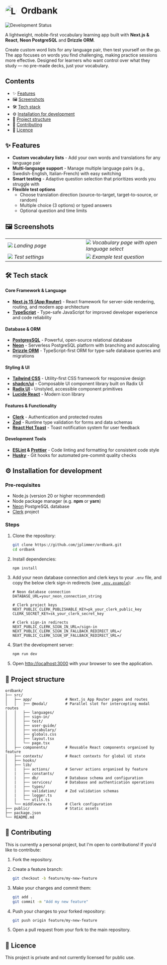 # <img src="public/icon.png" alt="Logo" width="36" style="border-radius: 50%; vertical-align: top; margin-right: 8px"> Ordbank

![Development Status](https://img.shields.io/badge/Status-Development-yellow)

A lightweight, mobile-first vocabulary learning app built with **Next.js & React**, **Neon PostgreSQL** and **Drizzle ORM**.

Create custom word lists for any language pair, then test yourself on the go. The app focuses on words you find challenging, making practice sessions more effective. Designed for learners who want control over what they study — no pre-made decks, just your vocabulary.

## Contents

- ✨ [Features](#-features)
- 🖼️ [Screenshots](#️-screenshots)
- 🛠 [Tech stack](#-tech-stack)
- ⚙️ [Installation for development](#️-installation-for-development)
- 📂 [Project structure](#-project-structure)
- 🧩 [Contributing](#-contributing)
- 📜 [Licence](#-licence)

## ✨ Features

- **Custom vocabulary lists** - Add your own words and translations for any language pair
- **Multi-language support** - Manage multiple language pairs (e.g., Swedish-English, Italian-French) with easy switching
- **Smart testing** - Adaptive question selection that prioritizes words you struggle with
- **Flexible test options**
  - Choose translation direction (source-to-target, target-to-source, or random)
  - Multiple choice (3 options) or typed answers
  - Optional question and time limits

## 🖼️ Screenshots

<table>
    <tr>
        <td width="50%">
            <img src="screenshots/landing.png">
            <i>Landing page</i>
        </td>
        <td width="50%">
            <img src="screenshots/vocabulary.png">
            <i>Vocabulary page with open language select</i>
        </td>
    </tr>
    <tr>
        <td width="50%">
            <img src="screenshots/test-settings.png">
            <i>Test settings</i>
        </td>
        <td width="50%">
            <img src="screenshots/test.png">
            <i>Example test question</i>
        </td>
    </tr>
</table>

## 🛠 Tech stack

#### Core Framework & Language

- **[Next.js 15 (App Router)](https://nextjs.org/docs)** - React framework for server-side rendering, routing, and modern app architecture
- **[TypeScript](https://www.typescriptlang.org/)** - Type-safe JavaScript for improved developer experience and code reliability

#### Database & ORM

- **[PostgresSQL](https://www.postgresql.org/)** - Powerful, open-source relational database
- **[Neon](https://neon.com/)** - Serverless PostgreSQL platform with branching and autoscaling
- **[Drizzle ORM](https://orm.drizzle.team/)** - TypeScript-first ORM for type-safe database queries and migrations

#### Styling & UI

- **[Tailwind CSS](https://tailwindcss.com/docs/styling-with-utility-classes)** - Utility-first CSS framework for responsive design
- **[shadcn/ui](https://ui.shadcn.com/docs)** - Composable UI component library built on Radix UI
- **[Radix UI](https://www.radix-ui.com/primitives/docs/overview/introduction)** - Unstyled, accessible component primitives
- **[Lucide React](https://lucide.dev/icons/)** - Modern icon library

#### Features & Functionality

- **[Clerk](https://clerk.com/)** - Authentication and protected routes
- **[Zod](https://zod.dev/)** - Runtime type validation for forms and data schemas
- **[React Hot Toast](https://react-hot-toast.com/)** - Toast notification system for user feedback

#### Development Tools

- **[ESLint](https://eslint.org/) & [Prettier](https://prettier.io/)** - Code linting and formatting for consistent code style
- **[Husky](https://typicode.github.io/husky/)** - Git hooks for automated pre-commit quality checks

## ⚙️ Installation for development

### Pre-requisites

- Node.js (version 20 or higher recommended)
- Node package manager (e.g. **npm** or **yarn**)
- [Neon](https://console.neon.tech/app/) PostgreSQL database
- [Clerk](https://dashboard.clerk.com/apps) project

### Steps

1. Clone the repository:

   ```bash
   git clone https://github.com/jplimmer/ordbank.git
   cd ordbank
   ```

2. Install dependencies:

   ```bash
   npm install
   ```

3. Add your neon database connection and clerk keys to your `.env` file, and copy the below clerk sign-in redirects (see [`.env.example`](.env.example)):

   ```properties
   # Neon database connection
   DATABASE_URL=your_neon_connection_string

   # Clerk project keys
   NEXT_PUBLIC_CLERK_PUBLISHABLE_KEY=pk_your_clerk_public_key
   CLERK_SECRET_KEY=sk_your_clerk_secret_key

   # Clerk sign-in redirects
   NEXT_PUBLIC_CLERK_SIGN_IN_URL=/sign-in
   NEXT_PUBLIC_CLERK_SIGN_IN_FALLBACK_REDIRECT_URL=/
   NEXT_PUBLIC_CLERK_SIGN_UP_FALLBACK_REDIRECT_URL=/
   ```

4. Start the development server:

   ```bash
   npm run dev
   ```

5. Open [http://localhost:3000](http://localhost:3000) with your browser to see the application.

## 📂 Project structure

```
ordbank/
├── src/
│   ├── app/               # Next.js App Router pages and routes
│   │   ├── @modal/        # Parallel slot for intercepting modal routes
│   │   ├── languages/
│   │   ├── sign-in/
│   │   ├── test/
│   │   ├── user-guide/
│   │   ├── vocabulary/
│   │   ├── globals.css
│   │   ├── layout.tsx
│   │   └── page.tsx
│   ├── components/        # Reusable React components organised by feature
│   ├── contexts/          # React contexts for global UI state
│   ├── hooks/
│   ├── lib/
│   |   ├── actions/       # Server actions organised by feature
│   |   ├── constants/
│   |   ├── db/            # Database schema and configuration
│   |   ├── services/      # Database and authentication operations
│   |   ├── types/
│   |   ├── validation/    # Zod validation schemas
│   |   ├── logger.ts
│   |   └── utils.ts
│   └── middleware.ts      # Clerk configuration
├── public/                # Static assets
├── package.json
└── README.md
```

## 🧩 Contributing

This is currently a personal project, but I'm open to contributions! If you'd like to contribute:

1. Fork the repository.

2. Create a feature branch:

   ```bash
   git checkout -b feature/my-new-feature
   ```

3. Make your changes and commit them:

   ```bash
   git add .
   git commit -m "Add my new feature"
   ```

4. Push your changes to your forked repository:

   ```bash
   git push origin feature/my-new-feature
   ```

5. Open a pull request from your fork to the main repository.

## 📜 Licence

This project is private and not currently licensed for public use.
